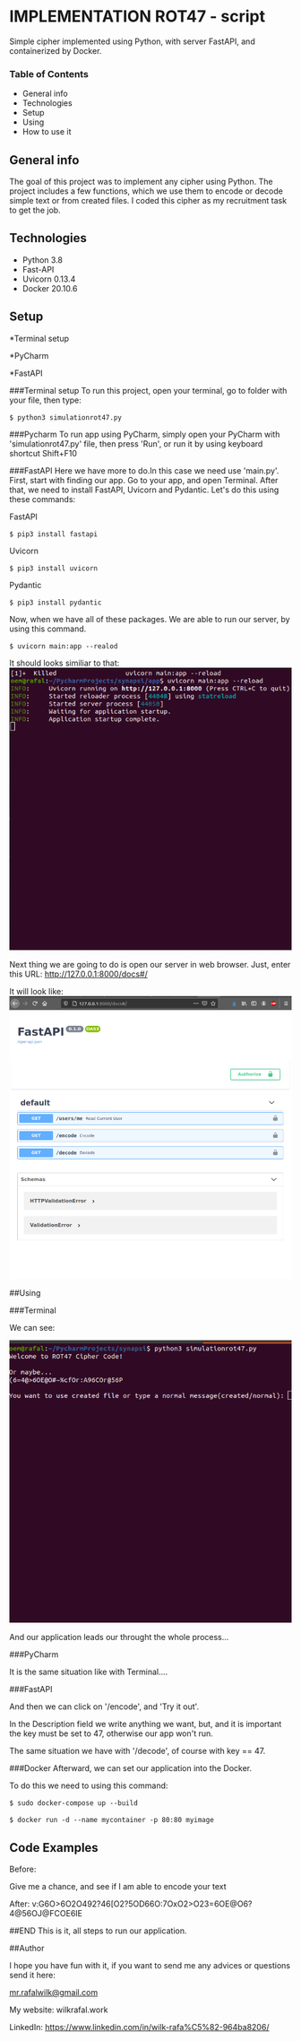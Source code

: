 # IMPLEMENTATION ROT47 - script
Simple cipher implemented using Python, with server FastAPI, and containerized by Docker.
### Table of Contents
* General info
* Technologies
* Setup
* Using
* How to use it

## General info
The goal of this project was to implement any cipher using Python.
The project includes a few functions, which we use them to encode or decode simple text or from created files.
I coded this cipher as my recruitment task to get the job.

## Technologies
* Python 3.8
* Fast-API
* Uvicorn 0.13.4 
* Docker 20.10.6

## Setup
*Terminal setup

*PyCharm

*FastAPI

###Terminal setup
To run this project, open your terminal, go to folder with your file, then type:

```
$ python3 simulationrot47.py
```


###Pycharm
To run app using PyCharm, simply open your PyCharm with 'simulationrot47.py' file, then press 'Run',
or run it by using keyboard shortcut Shift+F10


###FastAPI
Here we have more to do.In this case we need use 'main.py'. First, start with finding our app. Go to your app, and open Terminal.
After that, we need to install FastAPI, Uvicorn and Pydantic. Let's do this using these commands: 

FastAPI
```
$ pip3 install fastapi
```

Uvicorn
```
$ pip3 install uvicorn
```

Pydantic
```
$ pip3 install pydantic
```

Now, when we have all of these packages. We are able to run our server, by using this command.

```
$ uvicorn main:app --realod
```

It should looks similiar to that: 
![Algorithm schema](./picture.png)

Next thing we are going to do is open our server in web browser. Just, enter this URL:
http://127.0.0.1:8000/docs#/

It will look like:
![Algorithm schema](./picture2.png)

##Using 

###Terminal

We can see: 

![Algorithm schema](./picture3.png)

And our application leads our throught the whole process...

###PyCharm

It is the same situation like with Terminal....


###FastAPI 

And then we can click on '/encode', and 'Try it out'.

In the Description field we write anything we want, but, and it is important
the key must be set to 47, otherwise our app won't run.

The same situation we have with '/decode', of course with key == 47.

###Docker 
Afterward, we can set our application into the Docker.

To do this we need to using this command: 

```
$ sudo docker-compose up --build
```
```
$ docker run -d --name mycontainer -p 80:80 myimage
```

## Code Examples

Before:

Give me a chance, and see if I am able to encode your text

After: v:G6O>6O2O492?46[O2?5OD66O:7OxO2>O23=6OE@O6?4@56OJ@FCOE6IE




##END
This is it, all steps to run our application.

##Author

I hope you have fun with it, if you want to send me any advices or questions send it here:

mr.rafalwilk@gmail.com

My website:
wilkrafal.work

LinkedIn:
https://www.linkedin.com/in/wilk-rafa%C5%82-964ba8206/












